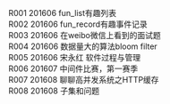 R001	201606	fun_list有趣列表<br/>
R002	201606	fun_record有趣事件记录<br/>
R003	201606	在weibo微信上看到的面试题<br/>
R004	201606	数据量大的算法bloom filter<br/>
R005	201606	宋永红 软件过程与管理<br/>
R006	201607	中间件比赛，第一赛季<br/>
R007	201608	聊聊高并发系统之HTTP缓存<br/>
R008	201608	子集和问题<br/>

